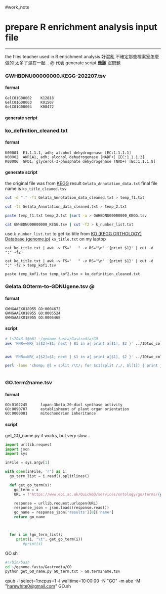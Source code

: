 #work_note 


# prepare R enrichment analysis input file

---

the files teacher used in R enrichment analysis
好混亂 不確定那些檔案室怎麼做的 太多了混在一起...
@ 代表 generate script **應該** 沒問題


### GWHBDNU00000000.KEGG-202207.tsv
#### format
```
GelC01G00002    K12818
GelC01G00003    K01507
GelC01G00004    K08472
```
#### generate script


### ko_definition_cleaned.txt
#### format
```
K00001  E1.1.1.1, adh; alcohol dehydrogenase [EC:1.1.1.1]
K00002  AKR1A1, adh; alcohol dehydrogenase (NADP+) [EC:1.1.1.2]
K00006  GPD1; glycerol-3-phosphate dehydrogenase (NAD+) [EC:1.1.1.8]
```



#### generate script
the original file was from [KEGG](https://www.google.com/url?q=https://www.kegg.jp/ghostkoala/&source=gmail&ust=1658211157942000&usg=AOvVaw2jOeUXS32zVOO35GUjt_-1) result `Gelata_Annotation_data.txt`
final file name is `ko_title_cleaned.tsv`

```bash
cut -d "." -f1 Gelata_Annotation_data_cleaned.txt > temp_f1.txt

cut -f2 Gelata_Annotation_data_cleaned.txt > temp_2.txt

paste temp_f1.txt temp_2.txt |sort -u > GWHBDNU00000000_KEGG.tsv

cat GWHBDNU00000000_KEGG.tsv | cut -f2 > k_number_list.txt

```


use `k_number_list.txt` to get ko title from [KO (KEGG ORTHOLOGY) Database (genome.jp)](https://www.genome.jp/kegg/ko.html)
`ko_title.txt` on my laptop


```
cat ko_title.txt | awk -v FS="   " -v RS="\n" '{print $1}' | cut -d ":" -f2

cat ko_title.txt | awk -v FS="   " -v RS="\n" '{print $1}' | cut -d ":" -f2 > temp_kof1.tsv

paste temp_kof1.tsv temp_kof2.tsv > ko_definition_cleaned.txt
```



### Gelata.GOterm-to-GDNUgene.tsv @
#### format
```
GWHGAAEX018955 GO:0004672
GWHGAAEX018955 GO:0005524
GWHGAAEX018955 GO:0006468
```

#### script
```bash
# ls7046-5@h81 ~/genome.fasta/Gastrodia/GO
awk 'FNR==NR{ a[$2]=$1; next } $1 in a{ print a[$1], $2 }' ../IDtwo_column_sort_by_GWHA.tsv temp_GWHAAEX_go_twoColumn.tsv | wc -l


awk 'FNR==NR{ a[$2]=$1; next } $1 in a{ print a[$1], $2 }' ../IDtwo_column_sort_by_GWHA.tsv temp_GWHAAEX_go_twoColumn.tsv > GWHBDNU00000000_go.tsv

perl -lane 'chomp; @l = split /\t/; for $c1(split /,/, $l[1]) { print join "\t", $l[0], $c1; }' GWHAAEX00000000_go.tsv > Gelata.GOterm-to-GDNUgene.tsv



```

### GO.term2name.tsv
#### format
```
GO:0102245      lupan-3beta,20-diol synthase activity
GO:0090707      establishment of plant organ orientation
GO:0000001      mitochondrion inheritance
```

#### script
get_GO_name.py
it works, but very slow...
```python
import urllib.request
import json
import sys

inFile = sys.argv[1]

with open(inFile, 'r') as i:
  go_term_list = i.read().splitlines()

  def get_go_term(x):
    go_term = x
    URL = f"https://www.ebi.ac.uk/QuickGO/services/ontology/go/terms/{go_term}/complete"

    response = urllib.request.urlopen(URL)
    response_json = json.loads(response.read())
    go_name = response_json['results'][0]['name']
    return go_name



  for i in (go_term_list):
     print(i, "\t", get_go_term(i))
        #print(i)
```

GO.sh
```bash
#!/bin/bash
cd ~/genome.fasta/Gastrodia/GO
python get_GO_name.py GO_term.txt > GO.term2name.tsv
```
qsub -l select=1:ncpus=1 -l walltime=10:00:00 -N "GO" -m abe -M "harewhite0@gmail.com" GO.sh
